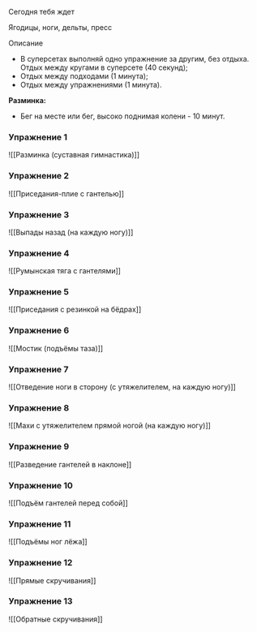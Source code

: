 Сегодня тебя ждет

Ягодицы, ноги, дельты, пресс

Описание

-   В суперсетах выполняй одно упражнение за другим, без отдыха. Отдых между кругами в суперсете (40 секунд);
-   Отдых между подходами (1 минута);
-   Отдых между упражнениями (1 минута).

**Разминка:**

-   Бег на месте или бег, высоко поднимая колени - 10 минут.

### Упражнение 1

![[Разминка (суставная гимнастика)]]

### Упражнение 2

![[Приседания-плие с гантелью]]

### Упражнение 3

![[Выпады назад (на каждую ногу)]]

### Упражнение 4

![[Румынская тяга с гантелями]]

### Упражнение 5

![[Приседания с резинкой на бёдрах]]

### Упражнение 6

![[Мостик (подъёмы таза)]]

### Упражнение 7

![[Отведение ноги в сторону (с утяжелителем, на каждую ногу)]]

### Упражнение 8

![[Махи с утяжелителем прямой ногой (на каждую ногу)]]

### Упражнение 9

![[Разведение гантелей в наклоне]]

### Упражнение 10

![[Подъём гантелей перед собой]]

### Упражнение 11

![[Подъёмы ног лёжа]]

### Упражнение 12

![[Прямые скручивания]]

### Упражнение 13

![[Обратные скручивания]]